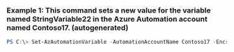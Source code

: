 ### Example 1: This command sets a new value for the variable named StringVariable22 in the Azure Automation account named Contoso17. (autogenerated)
```powershell
PS C:\> Set-AzAutomationVariable -AutomationAccountName Contoso17 -Encrypted $False -Name StringVariable22 -ResourceGroupName ResourceGroup01 -Value New Value
```

